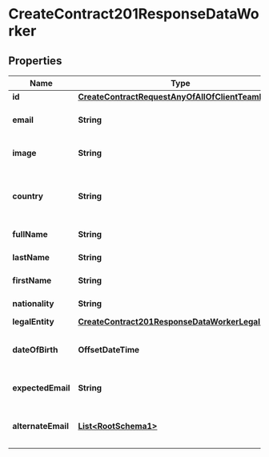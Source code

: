 

# CreateContract201ResponseDataWorker


## Properties

| Name | Type | Description | Notes |
|------------ | ------------- | ------------- | -------------|
|**id** | [**CreateContractRequestAnyOfAllOfClientTeamId**](CreateContractRequestAnyOfAllOfClientTeamId.md) |  |  [optional] |
|**email** | **String** | User&#39;s email address. |  [optional] |
|**image** | **String** | URL to worker&#39;s image |  [optional] |
|**country** | **String** | Worker&#39;s country (location not nationality) |  [optional] |
|**fullName** | **String** | Worker&#39;s full name. |  [optional] |
|**lastName** | **String** | Worker&#39;s last name |  [optional] |
|**firstName** | **String** | Worker&#39;s first name |  [optional] |
|**nationality** | **String** | Worker&#39;s nationality. |  [optional] |
|**legalEntity** | [**CreateContract201ResponseDataWorkerLegalEntity**](CreateContract201ResponseDataWorkerLegalEntity.md) |  |  [optional] |
|**dateOfBirth** | **OffsetDateTime** | Long date-time format following ISO-8601 |  [optional] |
|**expectedEmail** | **String** | Worker&#39;s email address. |  [optional] |
|**alternateEmail** | [**List&lt;RootSchema1&gt;**](RootSchema1.md) | List of alternate email addresses. |  [optional] |



